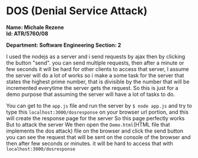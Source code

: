 # DOS (Denial Service Attack)

**Name: Michale Rezene**    
**Id: ATR/5760/08**

**Department: Software Engineering**
**Section: 2**

I used the nodejs as a server and i send requests by ajax then by clicking the button "send". you can send multiple requests,
then after a minute or few seconds it will be hard for other clients to access that server,
I assume the server will do a lot of works so i make a some task for the server that states the highest prime number,
that is divisible by the number that will be incremented everytime the server gets the request. So this is just for a demo
purpose that assuming the server will have a lot of tasks to do.

You can get to the `app.js` file and 
run the server by `$ node app.js` and try to type this `localhost:3000/dosresponse` on your browser url portion,
and this will create the response page for the server So this page perfectly works But to attack the server
We then open the `Demo.html`(HTML file that implements the dos attack) file on the browser and 
click the send button you can see the request that will be sent on the console of the browser and then after few seconds or minutes.
it will be hard to access that with `localhost:3000/dosresponse`
